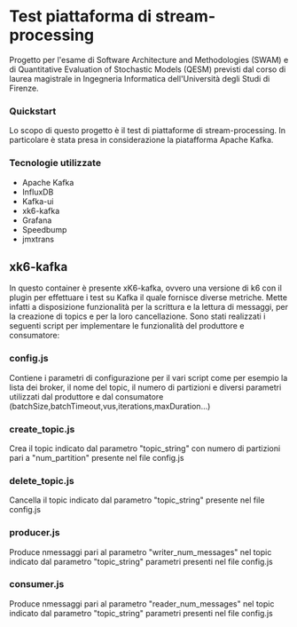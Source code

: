 # Test piattaforma di stream-processing 
Progetto per l'esame di Software Architecture and Methodologies (SWAM) e di Quantitative Evaluation of Stochastic Models (QESM) previsti dal corso di laurea magistrale in Ingegneria Informatica dell'Università degli Studi di Firenze.

### Quickstart
Lo scopo di questo progetto è il test di piattaforme di stream-processing.
In particolare è stata presa in considerazione la piatafforma Apache Kafka.

### Tecnologie utilizzate
- Apache Kafka
- InfluxDB
- Kafka-ui
- xk6-kafka
- Grafana
- Speedbump
- jmxtrans

## xk6-kafka
In questo container è presente xK6-kafka, ovvero una versione di k6 con il plugin per
effettuare i test su Kafka il quale fornisce diverse metriche. Mette infatti a disposizione funzionalità
per la scrittura e la lettura di messaggi, per la creazione di topics e per la loro cancellazione.
Sono stati realizzati i seguenti script per implementare le funzionalità del produttore e consumatore:

### config.js
Contiene i parametri di configurazione per il vari script come per esempio la lista dei broker, il nome del topic, il numero di partizioni e diversi parametri utilizzati dal produttore e dal consumatore (batchSize,batchTimeout,vus,iterations,maxDuration...)

### create_topic.js
Crea il topic indicato dal parametro "topic_string" con numero di partizioni pari a  "num_partition" presente nel file config.js

### delete_topic.js
Cancella il topic indicato dal parametro "topic_string" presente nel file config.js

### producer.js
Produce nmessaggi pari al parametro "writer_num_messages" nel topic indicato dal parametro "topic_string" parametri presenti nel file config.js

### consumer.js
Produce nmessaggi pari al parametro "reader_num_messages" nel topic indicato dal parametro "topic_string" parametri presenti nel file config.js




